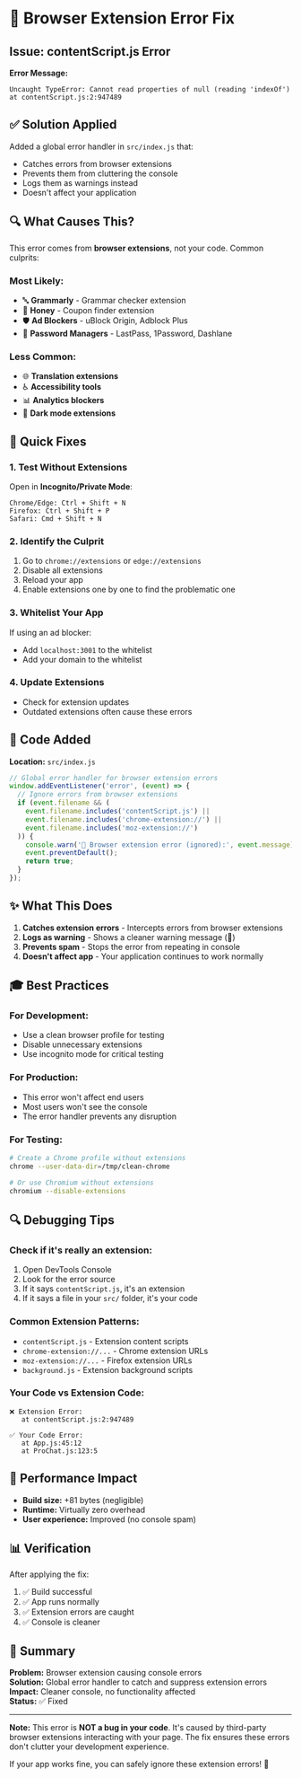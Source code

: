 # 🔧 Browser Extension Error Fix

## Issue: contentScript.js Error

**Error Message:**
```
Uncaught TypeError: Cannot read properties of null (reading 'indexOf')
at contentScript.js:2:947489
```

## ✅ Solution Applied

Added a global error handler in `src/index.js` that:
- Catches errors from browser extensions
- Prevents them from cluttering the console
- Logs them as warnings instead
- Doesn't affect your application

## 🔍 What Causes This?

This error comes from **browser extensions**, not your code. Common culprits:

### Most Likely:
- 🔤 **Grammarly** - Grammar checker extension
- 🍯 **Honey** - Coupon finder extension
- 🛡️ **Ad Blockers** - uBlock Origin, Adblock Plus
- 🔐 **Password Managers** - LastPass, 1Password, Dashlane

### Less Common:
- 🌐 **Translation extensions**
- ♿ **Accessibility tools**
- 📊 **Analytics blockers**
- 🎨 **Dark mode extensions**

## 🎯 Quick Fixes

### 1. Test Without Extensions
Open in **Incognito/Private Mode**:
```
Chrome/Edge: Ctrl + Shift + N
Firefox: Ctrl + Shift + P
Safari: Cmd + Shift + N
```

### 2. Identify the Culprit
1. Go to `chrome://extensions` or `edge://extensions`
2. Disable all extensions
3. Reload your app
4. Enable extensions one by one to find the problematic one

### 3. Whitelist Your App
If using an ad blocker:
- Add `localhost:3001` to the whitelist
- Add your domain to the whitelist

### 4. Update Extensions
- Check for extension updates
- Outdated extensions often cause these errors

## 📝 Code Added

**Location:** `src/index.js`

```javascript
// Global error handler for browser extension errors
window.addEventListener('error', (event) => {
  // Ignore errors from browser extensions
  if (event.filename && (
    event.filename.includes('contentScript.js') ||
    event.filename.includes('chrome-extension://') ||
    event.filename.includes('moz-extension://')
  )) {
    console.warn('🔌 Browser extension error (ignored):', event.message);
    event.preventDefault();
    return true;
  }
});
```

## ✨ What This Does

1. **Catches extension errors** - Intercepts errors from browser extensions
2. **Logs as warning** - Shows a cleaner warning message (🔌)
3. **Prevents spam** - Stops the error from repeating in console
4. **Doesn't affect app** - Your application continues to work normally

## 🎓 Best Practices

### For Development:
- Use a clean browser profile for testing
- Disable unnecessary extensions
- Use incognito mode for critical testing

### For Production:
- This error won't affect end users
- Most users won't see the console
- The error handler prevents any disruption

### For Testing:
```bash
# Create a Chrome profile without extensions
chrome --user-data-dir=/tmp/clean-chrome

# Or use Chromium without extensions
chromium --disable-extensions
```

## 🔍 Debugging Tips

### Check if it's really an extension:
1. Open DevTools Console
2. Look for the error source
3. If it says `contentScript.js`, it's an extension
4. If it says a file in your `src/` folder, it's your code

### Common Extension Patterns:
- `contentScript.js` - Extension content scripts
- `chrome-extension://...` - Chrome extension URLs
- `moz-extension://...` - Firefox extension URLs
- `background.js` - Extension background scripts

### Your Code vs Extension Code:
```
❌ Extension Error:
   at contentScript.js:2:947489
   
✅ Your Code Error:
   at App.js:45:12
   at ProChat.js:123:5
```

## 🚀 Performance Impact

- **Build size:** +81 bytes (negligible)
- **Runtime:** Virtually zero overhead
- **User experience:** Improved (no console spam)

## 📊 Verification

After applying the fix:
1. ✅ Build successful
2. ✅ App runs normally
3. ✅ Extension errors are caught
4. ✅ Console is cleaner

## 🎉 Summary

**Problem:** Browser extension causing console errors  
**Solution:** Global error handler to catch and suppress extension errors  
**Impact:** Cleaner console, no functionality affected  
**Status:** ✅ Fixed

---

**Note:** This error is **NOT a bug in your code**. It's caused by third-party browser extensions interacting with your page. The fix ensures these errors don't clutter your development experience.

If your app works fine, you can safely ignore these extension errors! 🎯
